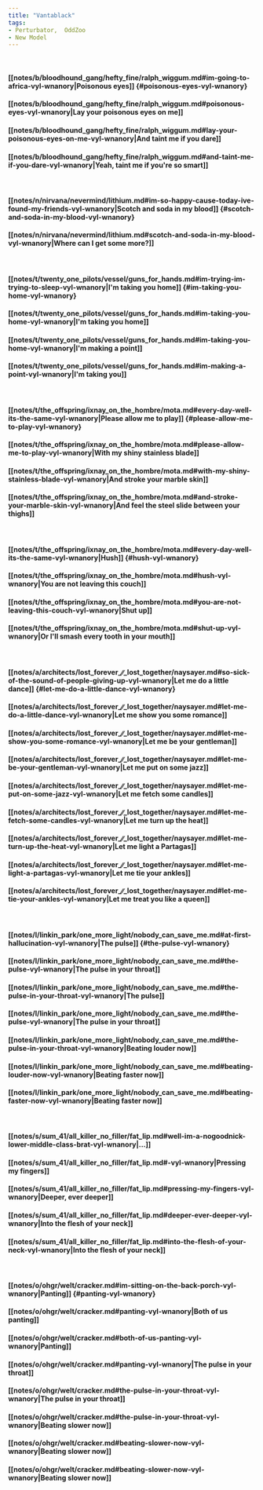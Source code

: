 ```yaml
---
title: "Vantablack"
tags:
- Perturbator,  OddZoo
- New Model
---
```

&nbsp;
#### [[notes/b/bloodhound_gang/hefty_fine/ralph_wiggum.md#im-going-to-africa-vyl-wnanory|Poisonous eyes]] {#poisonous-eyes-vyl-wnanory}
#### [[notes/b/bloodhound_gang/hefty_fine/ralph_wiggum.md#poisonous-eyes-vyl-wnanory|Lay your poisonous eyes on me]]
#### [[notes/b/bloodhound_gang/hefty_fine/ralph_wiggum.md#lay-your-poisonous-eyes-on-me-vyl-wnanory|And taint me if you dare]]
#### [[notes/b/bloodhound_gang/hefty_fine/ralph_wiggum.md#and-taint-me-if-you-dare-vyl-wnanory|Yeah, taint me if you're so smart]]
&nbsp;
#### [[notes/n/nirvana/nevermind/lithium.md#im-so-happy-cause-today-ive-found-my-friends-vyl-wnanory|Scotch and soda in my blood]] {#scotch-and-soda-in-my-blood-vyl-wnanory}
#### [[notes/n/nirvana/nevermind/lithium.md#scotch-and-soda-in-my-blood-vyl-wnanory|Where can I get some more?]]
&nbsp;
#### [[notes/t/twenty_one_pilots/vessel/guns_for_hands.md#im-trying-im-trying-to-sleep-vyl-wnanory|I'm taking you home]] {#im-taking-you-home-vyl-wnanory}
#### [[notes/t/twenty_one_pilots/vessel/guns_for_hands.md#im-taking-you-home-vyl-wnanory|I'm taking you home]]
#### [[notes/t/twenty_one_pilots/vessel/guns_for_hands.md#im-taking-you-home-vyl-wnanory|I'm making a point]]
#### [[notes/t/twenty_one_pilots/vessel/guns_for_hands.md#im-making-a-point-vyl-wnanory|I'm taking you]]
&nbsp;
#### [[notes/t/the_offspring/ixnay_on_the_hombre/mota.md#every-day-well-its-the-same-vyl-wnanory|Please allow me to play]] {#please-allow-me-to-play-vyl-wnanory}
#### [[notes/t/the_offspring/ixnay_on_the_hombre/mota.md#please-allow-me-to-play-vyl-wnanory|With my shiny stainless blade]]
#### [[notes/t/the_offspring/ixnay_on_the_hombre/mota.md#with-my-shiny-stainless-blade-vyl-wnanory|And stroke your marble skin]]
#### [[notes/t/the_offspring/ixnay_on_the_hombre/mota.md#and-stroke-your-marble-skin-vyl-wnanory|And feel the steel slide between your thighs]]
&nbsp;
#### [[notes/t/the_offspring/ixnay_on_the_hombre/mota.md#every-day-well-its-the-same-vyl-wnanory|Hush]] {#hush-vyl-wnanory}
#### [[notes/t/the_offspring/ixnay_on_the_hombre/mota.md#hush-vyl-wnanory|You are not leaving this couch]]
#### [[notes/t/the_offspring/ixnay_on_the_hombre/mota.md#you-are-not-leaving-this-couch-vyl-wnanory|Shut up]]
#### [[notes/t/the_offspring/ixnay_on_the_hombre/mota.md#shut-up-vyl-wnanory|Or I'll smash every tooth in your mouth]]
&nbsp;
#### [[notes/a/architects/lost_forever_∕∕_lost_together/naysayer.md#so-sick-of-the-sound-of-people-giving-up-vyl-wnanory|Let me do a little dance]] {#let-me-do-a-little-dance-vyl-wnanory}
#### [[notes/a/architects/lost_forever_∕∕_lost_together/naysayer.md#let-me-do-a-little-dance-vyl-wnanory|Let me show you some romance]]
#### [[notes/a/architects/lost_forever_∕∕_lost_together/naysayer.md#let-me-show-you-some-romance-vyl-wnanory|Let me be your gentleman]]
#### [[notes/a/architects/lost_forever_∕∕_lost_together/naysayer.md#let-me-be-your-gentleman-vyl-wnanory|Let me put on some jazz]]
#### [[notes/a/architects/lost_forever_∕∕_lost_together/naysayer.md#let-me-put-on-some-jazz-vyl-wnanory|Let me fetch some candles]]
#### [[notes/a/architects/lost_forever_∕∕_lost_together/naysayer.md#let-me-fetch-some-candles-vyl-wnanory|Let me turn up the heat]]
#### [[notes/a/architects/lost_forever_∕∕_lost_together/naysayer.md#let-me-turn-up-the-heat-vyl-wnanory|Let me light a Partagas]]
#### [[notes/a/architects/lost_forever_∕∕_lost_together/naysayer.md#let-me-light-a-partagas-vyl-wnanory|Let me tie your ankles]]
#### [[notes/a/architects/lost_forever_∕∕_lost_together/naysayer.md#let-me-tie-your-ankles-vyl-wnanory|Let me treat you like a queen]]
&nbsp;
#### [[notes/l/linkin_park/one_more_light/nobody_can_save_me.md#at-first-hallucination-vyl-wnanory|The pulse]] {#the-pulse-vyl-wnanory}
#### [[notes/l/linkin_park/one_more_light/nobody_can_save_me.md#the-pulse-vyl-wnanory|The pulse in your throat]]
#### [[notes/l/linkin_park/one_more_light/nobody_can_save_me.md#the-pulse-in-your-throat-vyl-wnanory|The pulse]]
#### [[notes/l/linkin_park/one_more_light/nobody_can_save_me.md#the-pulse-vyl-wnanory|The pulse in your throat]]
#### [[notes/l/linkin_park/one_more_light/nobody_can_save_me.md#the-pulse-in-your-throat-vyl-wnanory|Beating louder now]]
#### [[notes/l/linkin_park/one_more_light/nobody_can_save_me.md#beating-louder-now-vyl-wnanory|Beating faster now]]
#### [[notes/l/linkin_park/one_more_light/nobody_can_save_me.md#beating-faster-now-vyl-wnanory|Beating faster now]]
&nbsp;
#### [[notes/s/sum_41/all_killer_no_filler/fat_lip.md#well-im-a-nogoodnick-lower-middle-class-brat-vyl-wnanory|...]]
#### [[notes/s/sum_41/all_killer_no_filler/fat_lip.md#-vyl-wnanory|Pressing my fingers]]
#### [[notes/s/sum_41/all_killer_no_filler/fat_lip.md#pressing-my-fingers-vyl-wnanory|Deeper, ever deeper]]
#### [[notes/s/sum_41/all_killer_no_filler/fat_lip.md#deeper-ever-deeper-vyl-wnanory|Into the flesh of your neck]]
#### [[notes/s/sum_41/all_killer_no_filler/fat_lip.md#into-the-flesh-of-your-neck-vyl-wnanory|Into the flesh of your neck]]
&nbsp;
#### [[notes/o/ohgr/welt/cracker.md#im-sitting-on-the-back-porch-vyl-wnanory|Panting]] {#panting-vyl-wnanory}
#### [[notes/o/ohgr/welt/cracker.md#panting-vyl-wnanory|Both of us panting]]
#### [[notes/o/ohgr/welt/cracker.md#both-of-us-panting-vyl-wnanory|Panting]]
#### [[notes/o/ohgr/welt/cracker.md#panting-vyl-wnanory|The pulse in your throat]]
#### [[notes/o/ohgr/welt/cracker.md#the-pulse-in-your-throat-vyl-wnanory|The pulse in your throat]]
#### [[notes/o/ohgr/welt/cracker.md#the-pulse-in-your-throat-vyl-wnanory|Beating slower now]]
#### [[notes/o/ohgr/welt/cracker.md#beating-slower-now-vyl-wnanory|Beating slower now]]
#### [[notes/o/ohgr/welt/cracker.md#beating-slower-now-vyl-wnanory|Beating slower now]]
